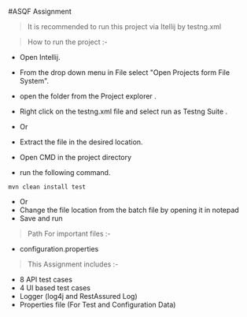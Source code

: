 #ASQF Assignment

>It is recommended to run this project via Itellij by testng.xml

>How to run the project :-

- Open Intellij.
- From the drop down menu in File select "Open Projects form File System".
- open the folder from the Project explorer .
- Right click on the testng.xml file and select run as Testng Suite .

-  Or  

- Extract the file in the desired location.
- Open CMD in the project directory
- run the following command.

```
mvn clean install test

```
- Or
- Change the file location from the batch file by opening it in notepad 
- Save and run

> Path For important files :-

- configuration.properties 

>This Assignment includes :-

- 8 API test cases
- 4 UI based test cases
- Logger (log4j and RestAssured Log)
- Properties file (For Test and Configuration Data)

